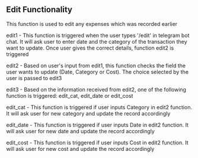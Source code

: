 ## Edit Functionality
This function is used to edit any expenses which was recorded earlier

edit1 - This function is triggered when the user types '/edit' in telegram bot chat. It will ask user to enter date and the category of the transaction they want to update. Once user gives the correct details, function edit2 is triggered

edit2 - Based on user's input from edit1, this function checks the field the user wants to update (Date, Category or Cost). The choice selected by the user is passed to edit3

edit3 - Based on the information received from edit2, one of the following function is triggered: edit_cat, edit_date or edit_cost

edit_cat - This function is triggered if user inputs Category in edit2 function. It will ask user for new category and update the record accordingly

edit_date - This function is triggered if user inputs Date in edit2 function. It will ask user for new date and update the record accordingly

edit_cost - This function is triggered if user inputs Cost in edit2 function. It will ask user for new cost and update the record accordingly
